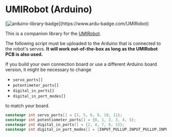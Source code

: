 # UMIRobot (Arduino)

[![arduino-library-badge](https://www.ardu-badge.com/badge/UMIRobot.svg?)](https://www.ardu-badge.com/UMIRobot)

This is a companion library for the [UMIRobot](https://mmmarinho.github.io/UMIRobot/).

The following script must be uploaded to the Arduino that is connected to the robot's servos.
**It will work out-of-the-box as long as the UMIRobot PCB is also used.**

If you build your own connection board or use a different Arduino board version, it might be necessary to change

- `servo_ports[]`
- `potentimeter_ports[]`
- `digital_in_ports[]`
- `digital_in_port_modes[]` 

to match your board.

```cpp
constexpr int servo_ports[] = {3, 5, 6, 9, 10, 11};
constexpr int potentiometer_ports[] = {0, 1, 2, 3, 4, 5};
constexpr int digital_in_ports[] = {2, 4, 7, 8, 12};
constexpr int digital_in_port_modes[] = {INPUT_PULLUP,INPUT_PULLUP,INPUT_PULLUP,INPUT_PULLUP,INPUT_PULLUP};
```
